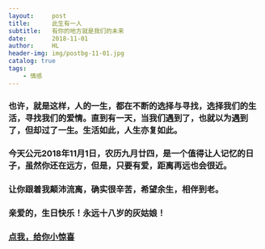 ```yaml
---
layout:     post
title:      此生有一人
subtitle:   有你的地方就是我们的未来
date:       2018-11-01
author:     HL
header-img: img/postbg-11-01.jpg
catalog: true
tags:
    - 情感
---
```



### 也许，就是这样，人的一生，都在不断的选择与寻找，选择我们的生活，寻找我们的爱情。直到有一天，当我们遇到了，也就以为遇到了，但却过了一生。生活如此，人生亦复如此。

### 今天公元2018年11月1日，农历九月廿四，是一个值得让人记忆的日子，虽然你还在远方，但是，只要有爱，距离再远也会很近。

### 让你跟着我颠沛流离，确实很辛苦，希望余生，相伴到老。

### 亲爱的，生日快乐！永远十八岁的灰姑娘！

###  <a href="http://www.madongdong.me/love/love.php?me=%E7%88%B1%E4%BD%A0%E7%9A%84%E5%B0%8F%E9%BB%84%E4%BA%BA&you=%E5%B0%8F%E5%BD%AC%E5%BD%AC&yi=%E4%BA%B2%E7%88%B1%E7%9A%84%EF%BC%8C%E7%94%9F%E6%97%A5%E5%BF%AB%E4%B9%90%EF%BC%81%E5%8F%88%E6%B2%A1%E8%83%BD%E7%BB%99%E4%BD%A0%E8%BF%87%E4%B8%80%E4%B8%AA%E5%A5%BD%E5%A5%BD%E7%9A%84%E7%94%9F%E6%97%A5%EF%BC%8C%E8%AE%A9%E6%88%91%E5%BE%88%E6%84%A7%E7%96%9A%E3%80%82%E4%BA%B2%E7%88%B1%E7%9A%84%EF%BC%8C%E5%A5%BD%E6%83%B3%E7%BB%99%E4%BD%A0%E8%BF%87%E4%B8%AA%E5%A5%BD%E5%A5%BD%E7%9A%84%E7%94%9F%E6%97%A5%E5%95%8A%EF%BC%8C%E5%8F%AA%E5%B1%9E%E4%BA%8E%E4%BD%A0%E5%92%8C%E6%88%91%E3%80%82%E6%9C%89%E5%A4%AA%E5%A4%9A%E7%9A%84%E8%AF%9D%E6%83%B3%E5%AF%B9%E4%BD%A0%E8%AF%B4%EF%BC%8C%E4%BD%86%E5%8F%88%E4%B8%8D%E7%9F%A5%E9%81%93%E8%AF%A5%E8%AF%B4%E4%BA%9B%E4%BB%80%E4%B9%88%E3%80%82%E4%BA%B2%E7%88%B1%E7%9A%84%EF%BC%8C%E8%83%BD%E6%9C%89%E4%BD%A0%E5%9C%A8%E6%88%91%E8%BA%AB%E8%BE%B9%E7%9C%9F%E5%A5%BD%EF%BC%81%E4%BA%B2%E7%88%B1%E7%9A%84%EF%BC%8C%E5%B8%8C%E6%9C%9B%E4%BD%A0%E6%B0%B8%E8%BF%9C%E9%83%BD%E5%BF%AB%E5%BF%AB%E4%B9%90%E4%B9%90%E7%9A%84%EF%BC%8C%E6%B0%B8%E8%BF%9C%E9%83%BD%E6%98%AF%E6%88%91%E7%9A%84%E5%B0%8F%E5%BD%AC%E5%BD%AC%E3%80%82&wu=%E6%AD%A4%E7%94%9F%E6%9C%89%E4%BD%A0%EF%BC%8C%E5%80%BC%E4%BA%86%EF%BC%81&year=2015&yue=3&ri=20&submit=" target="_blank">点我，给你小惊喜</a>